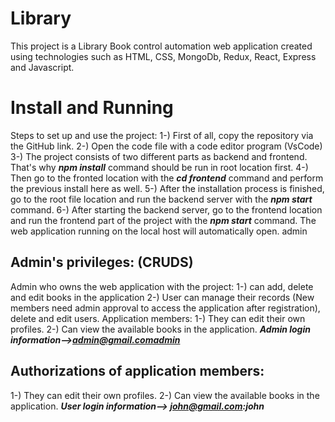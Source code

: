 ﻿# Library 
This project is a Library Book control automation web application created using technologies such as HTML, CSS, MongoDb, Redux, React, Express and Javascript.


# Install and Running

  Steps to set up and use the project:
1-) First of all, copy the repository via the GitHub link.
2-) Open the code file with a code editor program (VsCode)
3-) The project consists of two different parts as backend and frontend. That's why ***npm install*** command should be run in root location first.
4-) Then go to the fronted location with the ***cd frontend*** command and perform the previous install here as well.
5-) After the installation process is finished, go to the root file location and run the backend server with the ***npm start*** command.
6-) After starting the backend server, go to the frontend location and run the frontend part of the project with the ***npm start*** command. The web application running on the local host will automatically open.
admin


## Admin's privileges: (CRUDS)
Admin who owns the web application with the project:
1-) can add, delete and edit books in the application
2-) User can manage their records (New members need admin approval to access the application after registration), delete and edit users.
Application members:
1-) They can edit their own profiles.
2-) Can view the available books in the application.
***Admin login information-->admin@gmail.comadmin***


## Authorizations of application members:
1-) They can edit their own profiles.
2-) Can view the available books in the application.
 ***User login information--> john@gmail.com:john***


